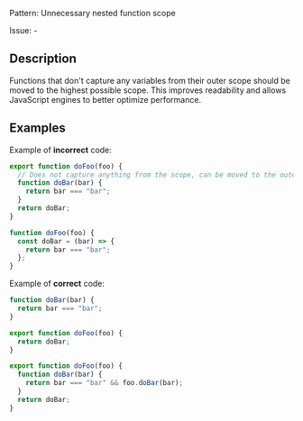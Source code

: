 Pattern: Unnecessary nested function scope

Issue: -

## Description

Functions that don't capture any variables from their outer scope should be moved to the highest possible scope. This improves readability and allows JavaScript engines to better optimize performance.

## Examples

Example of **incorrect** code:
```js
export function doFoo(foo) {
  // Does not capture anything from the scope, can be moved to the outer scope
  function doBar(bar) {
    return bar === "bar";
  }
  return doBar;
}

function doFoo(foo) {
  const doBar = (bar) => {
    return bar === "bar";
  };
}
```

Example of **correct** code:
```js
function doBar(bar) {
  return bar === "bar";
}

export function doFoo(foo) {
  return doBar;
}

export function doFoo(foo) {
  function doBar(bar) {
    return bar === "bar" && foo.doBar(bar);
  }
  return doBar;
}
```